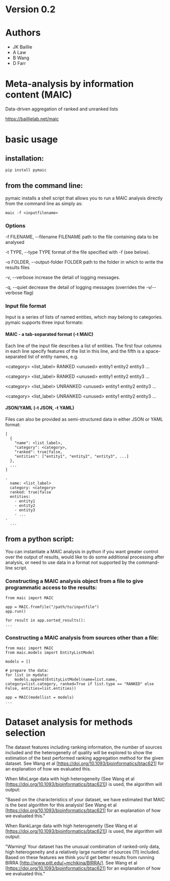 # Version 0.2

# Authors
- JK Baillie
- A Law
- B Wang
- D Farr

# Meta-analysis by information content (MAIC)
Data-driven aggregation of ranked and unranked lists

https://baillielab.net/maic

# basic usage

## installation:

`pip install pymaic`

## from the command line:

pymaic installs a shell script that allows you to run a MAIC analysis directly from the command line as simply as:

`maic -f <inputfilename>`

### Options

-f FILENAME, --filename FILENAME
                      path to the file containing data to be analysed

-t TYPE, --type TYPE
                      format of the file specified with -f (see below).

-o FOLDER, --output-folder FOLDER
                      path to the folder in which to write the results files

-v, --verbose         increase the detail of logging messages.

-q, --quiet           decrease the detail of logging messages (overrides the
                      -v/--verbose flag)


### Input file format

Input is a series of lists of named entities, which may belong to categories. 
pymaic supports three input formats: 

#### MAIC - a tab-separated format (-t MAIC)

Each line of the input file describes a list of entities. The first four columns in each line specify features of the list in this line, and the fifth is a space-separated list of entity names, e.g.

\<category>	<list_label>	RANKED	\<unused>	entity1	entity2	entity3	...

\<category>	<list_label>	RANKED	\<unused>	entity1	entity2	entity3	...

\<category>	<list_label>	UNRANKED	\<unused>	entity1	entity2	entity3	...

\<category>	<list_label>	UNRANKED	\<unused>	entity1	entity2	entity3	...

#### JSON/YAML (-t JSON, -t YAML)

Files can also be provided as semi-structured data in either JSON or YAML format:

```{json}
[
  {
    "name": <list_label>,
    "category": <category>,
    "ranked": true|false,
    "entities": ["entity1", "entity2", "entity3", ...]
  },
  ...
]
```

```{yaml}
-
  name: <list_label>
  category: <category>
  ranked: true|false
  entities:
    - entity1
    - entity2
    - entity3
    - ...
-
  ...
```

## from a python script:

You can instantiate a MAIC analysis in python if you want greater control over the output of results, would like to do some additional processing after analysis, or need to use data in a format not supported by the command-line script.

### Constructing a MAIC analysis object from a file to give programmatic access to the results:

```{python}
from maic import MAIC

app = MAIC.fromfile("/path/to/inputfile")
app.run()

for result in app.sorted_results():
...

```

### Constructing a MAIC analysis from sources other than a file:

```{python}
from maic import MAIC
from maic.models import EntityListModel

models = []

# prepare the data:
for list in mydata:
    models.append(EntityListModel(name=list.name, category=list.category, ranked=True if list.type == "RANKED" else False, entities=list.entities))

app = MAIC(modellist = models)
...

```

# Dataset analysis for methods selection
  
The dataset features including ranking information, the number of sources included and the heterogeneity of quality will be explored to show the estimation of the best performed ranking aggregation method for the given dataset. See Wang et al [https://doi.org/10.1093/bioinformatics/btac621] for an explanation of how we evaluated this. 

  When MixLarge data with high heterogeneity (See Wang et al [https://doi.org/10.1093/bioinformatics/btac621]) is used, the algorithm will output:
  
  "Based on the characteristics of your dataset, we have estimated that MAIC is the best algorithm for this analysis! See Wang et al [https://doi.org/10.1093/bioinformatics/btac621] for an explanation of how we evaluated this."

  When RankLarge data with high heterogeneity (See Wang et al [https://doi.org/10.1093/bioinformatics/btac621]) is used, the algorithm will output:
  
  "Warning! Your dataset has the unusual combination of ranked-only data, high heterogeneity and a relatively large number of sources (11) included. Based on these features we think you'd get better results from running BIRRA [http://www.pitt.edu/~mchikina/BIRRA/]. See Wang et al [https://doi.org/10.1093/bioinformatics/btac621] for an explanation of how we evaluated this."
